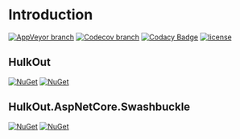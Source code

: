 # Introduction

[![AppVeyor branch](https://img.shields.io/appveyor/ci/JimbeanZN/hulkout/master.svg)](https://ci.appveyor.com/project/JimbeanZN/hulkout)
[![Codecov branch](https://img.shields.io/codecov/c/github/JimbeanZN/hulkout/master.svg)](https://codecov.io/gh/JimbeanZN/hulkout)
[![Codacy Badge](https://api.codacy.com/project/badge/Grade/9b8f11ede67f45158ded7fd858189c80)](https://www.codacy.com/app/JimbeanZN/hulkout?utm_source=github.com&utm_medium=referral&utm_content=JimbeanZN/hulkout&utm_campaign=badger)
[![license](https://img.shields.io/github/license/mashape/apistatus.svg)](https://github.com/JimbeanZN/hulkout/blob/master/LICENSE)

## HulkOut
[![NuGet](https://img.shields.io/nuget/v/HulkOut.svg)](https://www.nuget.org/packages/HulkOut)
[![NuGet](https://img.shields.io/nuget/dt/HulkOut.svg)](https://www.nuget.org/packages/HulkOut)

## HulkOut.AspNetCore.Swashbuckle

[![NuGet](https://img.shields.io/nuget/v/HulkOut.AspNetCore.Swashbuckle.svg)](https://www.nuget.org/packages/HulkOut.AspNetCore.Swashbuckle)
[![NuGet](https://img.shields.io/nuget/dt/HulkOut.AspNetCore.Swashbuckle.svg)](https://www.nuget.org/packages/HulkOut.AspNetCore.Swashbuckle)
